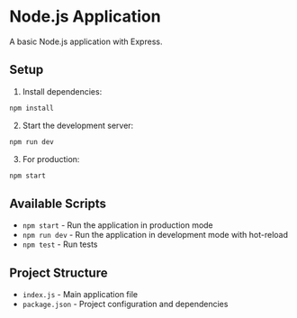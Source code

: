 # Node.js Application

A basic Node.js application with Express.

## Setup

1. Install dependencies:
```bash
npm install
```

2. Start the development server:
```bash
npm run dev
```

3. For production:
```bash
npm start
```

## Available Scripts

- `npm start` - Run the application in production mode
- `npm run dev` - Run the application in development mode with hot-reload
- `npm test` - Run tests

## Project Structure

- `index.js` - Main application file
- `package.json` - Project configuration and dependencies 